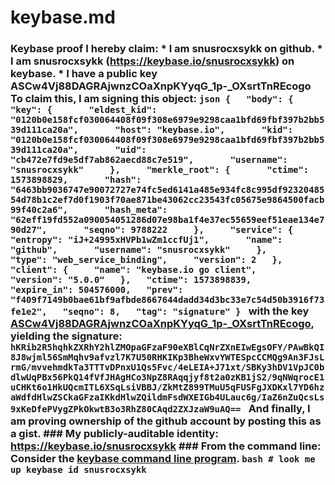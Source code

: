 # keybase.md
### Keybase proof  I hereby claim:    * I am snusrocxsykk on github.   * I am snusrocxsykk (https://keybase.io/snusrocxsykk) on keybase.   * I have a public key ASCw4Vj88DAGRAjwnzCOaXnpKYyqG_1p-_OXsrtTnREcogo  To claim this, I am signing this object:  ```json {   "body": {     "key": {       "eldest_kid": "0120b0e158fcf030064408f09f308e6979e9298caa1bfd69fbf397b2bb539d111ca20a",       "host": "keybase.io",       "kid": "0120b0e158fcf030064408f09f308e6979e9298caa1bfd69fbf397b2bb539d111ca20a",       "uid": "cb472e7fd9e5df7ab862aecd88c7e519",       "username": "snusrocxsykk"     },     "merkle_root": {       "ctime": 1573898829,       "hash": "6463bb9036747e90072727e74fc5ed6141a485e934fc8c995df9232048554d78b1c2ef7d0f1903f70ae871be43062cc23543fc05675e9864500facb99f40c2a6",       "hash_meta": "62eff19fd552a090054051286d07e98ba1f4e37ec55659eef51eae134e790d27",       "seqno": 9788222     },     "service": {       "entropy": "iJ+24995xHVPb1wZm1ccfUj1",       "name": "github",       "username": "snusrocxsykk"     },     "type": "web_service_binding",     "version": 2   },   "client": {     "name": "keybase.io go client",     "version": "5.0.0"   },   "ctime": 1573898839,   "expire_in": 504576000,   "prev": "f409f7149b0bae61bf9afbde8667644dadd34d3bc33e7c54d50b3916f73fe1e2",   "seqno": 8,   "tag": "signature" } ```  with the key [ASCw4Vj88DAGRAjwnzCOaXnpKYyqG_1p-_OXsrtTnREcogo](https://keybase.io/snusrocxsykk), yielding the signature:  ``` hKRib2R5hqhkZXRhY2hlZMOpaGFzaF90eXBlCqNrZXnEIwEgsOFY/PAwBkQI8J8wjml56SmMqhv9afvzl7K7U50RHKIKp3BheWxvYWTESpcCCMQg9An3FJsLrmG/mvvehmdkTa3TTTvDPnxU1Qs5Fvc/4eLEIA+J71xt/SBKy3hDV1VpJC0bdlwUqPBx56PkQ14fVfJHAgHCo3NpZ8RAqqjyf8t2a0zKB1jS2/9qNWqrocE1uCHKt6o1HkUQcmITL6XSqLsiVBBJ/ZkMtZ899TMuU5qFUSFgJXDKxl7YD6hzaWdfdHlwZSCkaGFzaIKkdHlwZQildmFsdWXEIGb4ULauc6g/IaZ6nZuQcsLs9xKeDfePVygZPkOkwtB3o3RhZ80CAqd2ZXJzaW9uAQ==  ```  And finally, I am proving ownership of the github account by posting this as a gist.  ### My publicly-auditable identity:  https://keybase.io/snusrocxsykk  ### From the command line:  Consider the [keybase command line program](https://keybase.io/download).  ```bash # look me up keybase id snusrocxsykk ```
